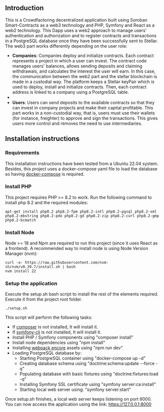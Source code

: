 ## Introduction

This is a Crowdfactoring decentralized application built using Soroban Smart-Contracts as a web3 technology and PHP, Symfony and React as a web2 technology. This Dapp uses a web2 approach to manage users' authentication and authorization and to register contracts and transactions in a PostgreSQL database once they have been successfully sent to Stellar. The web3 part works differently depending on the user role:

- **Companies**: Companies deploy and initialize contracts. Each contract represents a project in which a user can invest. The contract code manages users' balances, allows sending deposits and claiming withdrawals, and calculates the interest the user will earn. In this case, the communication between the web2 part and the stellar blockchain is made in a custodial way. The platform keeps a Stellar keyPair which is used to deploy, install and initialize contracts. Then, each contract address is linked to a company using a PostgreSQL table.
- 
- **Users**: Users can send deposits to the available contracts so that they can invest in company projects and make their capital profitable. This part works in a non-custodial way, that is, users must use their wallets (for instance, freighter) to approve and sign the transactions. This gives users more control and removes the need to use intermediaries.

## Installation instructions

### Requirements
This installation instructions have been tested from a Ubuntu 22.04 system. Besides, this project uses a docker-compose yaml file to load the database so having [docker-compose](https://docs.docker.com/compose/) is required.

### Install PHP

This project requires PHP >= 8.2 to work. Run the following command to install php 8.2 and the required modules:

```shell
apt-get install php8.2 php8.2-fpm php8.2-intl php8.2-pgsql php8.2-xml php8.2-mbstring php8.2-pdo php8.2-gd php8.2-zip php8.2-curl php8.2-gmp php8.2-bcmatch
```

### Install Node

Node >= 18 and Npm are required to run this project (since it uses React as a frontend). A recommended way to install node is using Node Version Manager (nvm):

```shell
curl -o- https://raw.githubusercontent.com/nvm-sh/nvm/v0.39.7/install.sh | bash
nvm install 22
```

### Setup the application

Execute the setup.sh bash script to install the rest of the elements required. Execute it from the project root folder.

```shell
./setup.sh
```

This script will perform the following tasks:

- If [composer](https://getcomposer.org/) is not installed, It will install it.
- If [symfony-cli](https://symfony.com/download) is not installed, It will install it.
- Install PHP / Symfony components using "composer install"
- Install node dependencies using "npm install"
- Installing [webpack encore](https://symfony.com/doc/current/frontend/encore/installation.html) assets using "npm run dev"
- Loading PostgreSQL database by:
    - Starting PostgreSQL container using "docker-compose up -d"
    - Creating database schema using "doctrine:schema:update --force -q"
    - Populating database with basic fixtures using "doctrine:fixtures:load -q"
    - Installing Symfony SSL certificate using "symfony server:ca:install"
    - Starting local web server using: "symfony server:start"

Once setup.sh finishes, a local web server keeps listening on port 8000. You can now access the application using the link: https://127.0.0.1:8000
